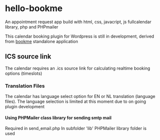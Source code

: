 # hello-bookme
An appointment request app build with html, css, javacript, js fullcalendar library, php and PHPmailer

This calendar booking plugin for Wordpress is still in development, derived from [bookme](https://github.com/webbouwer/bookme/) standalone application


## ICS source link
The calendar requires an .ics source link for calculating realtime booking options (timeslots)

### Translation Files
The calendar has language select option for EN or NL translation (language files).
The language selection is limited at this moment due to on going plugin development

#### Using PHPMailer class library for sending smtp mail
Required in send_email.php
In subfolder 'lib'  PHPMailer library folder is used
